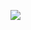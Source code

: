 ![](https://www.nta.go.jp/tmp/6320feda-55c7-482e-830d-f14e52637848/images/9d0ab720347353ddb8f1d73c8f0477686b9c35f29f9e389b28326aed1fa37d6c.jpg)